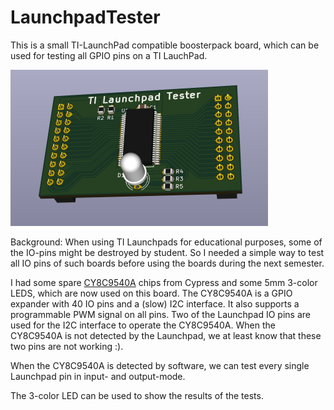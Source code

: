 # LaunchpadTester
This is a small TI-LaunchPad compatible boosterpack board,
which can be used for testing all GPIO pins on a TI LauchPad.

![LaunchpadTester as 3D model](pictures/LaunchpadTester.png)

Background: When using TI Launchpads for educational purposes,
some of the IO-pins might be destroyed by student. So I needed
a simple way to test all IO pins of such boards before using
the boards during the next semester.

I had some spare [CY8C9540A](http://www.cypress.com/file/37971/download)
chips from Cypress and some 5mm 3-color LEDS, which are now used on
this board. The CY8C9540A is a GPIO expander with 40 IO pins and a
(slow) I2C interface. It also supports a programmable PWM signal on
all pins. Two of the Launchpad IO pins are used for the I2C interface
to operate the CY8C9540A. When the CY8C9540A is not detected by the
Launchpad, we at least know that these two pins are not working :).

When the CY8C9540A is detected by software, we can test every single
Launchpad pin in input- and output-mode.

The 3-color LED can be used to show the results of the tests.

